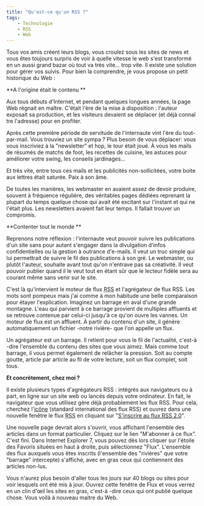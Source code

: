 ```yaml
---
title: "Qu'est-ce qu'un RSS ?"
tags:
    - Technologie
    - RSS
    - Web
---
```


Tous vos amis créent leurs blogs, vous croulez sous les sites de news et vous
êtes toujours surpris de voir à quelle vitesse le web s'est transformé en un
aussi grand bazar où tout va très vite… trop vite. Il existe une solution pour
gérer vos suivis. Pour bien la comprendre, je vous propose un petit historique
du Web&nbsp;:

**A l'origine était le contenu **

Aux tous débuts d'Internet, et pendant quelques longues années, la page Web
régnait en maître. C'était l'ère de la mise à disposition&nbsp;: l'auteur
exposait sa production, et les visiteurs devaient se déplacer (et déjà connaî
tre l'adresse) pour en profiter.

Après cette première période de servitude de l'internaute vint l'ère du
tout-par-mail. Vous trouviez un site sympa&nbsp;? Plus besoin de vous déplacer:
vous vous inscriviez à la "newsletter" et hop, le tour était joué. À vous les
mails de résumés de matchs de foot, les recettes de cuisine, les astuces pour
améliorer votre swing, les conseils jardinages…

Et très vite, entre tous ces mails et les publicités non-sollicitées, votre
boite aux lettres était saturée. Paix à son âme.

De toutes les manières, les webmaster en avaient assez de devoir produire,
souvent à fréquence régulière, des véritables pages dédiées reprenant la plupart
du temps quelque chose qui avait été excitant sur l'instant et qui ne l'était
plus. Les newsletters avaient fait leur temps. Il fallait trouver un compromis.

**Contenter tout le monde **

Reprenons notre réflexion : l'internaute veut pouvoir suivre les publications
d'un site sans pour autant s'engager dans la divulgation d'infos confidentielles
ou la gestion à outrance d'e-mails. Il veut un truc simple qui lui permettrait
de suivre le fil des publications à son gré. Le webmaster, ou plutôt l'auteur,
souhaite avant tout qu'on n'entrave pas sa créativité. Il veut pouvoir publier
quand il le veut tout en étant sûr que le lecteur fidèle sera au courant même
sans venir sur le site.

C'est là qu'intervient le moteur de flux
<abbr title="Really Simple Syndication" lang="en">RSS</abbr> et l'agrégateur de
flux RSS. Les mots sont pompeux mais j'ai comme à mon habitude une belle
comparaison pour étayer l'explication. Imaginez un barrage en aval d'une grande
montagne. L'eau qui parvient à ce barrage provient de multiples affluents et se
retrouve contenue par celui-ci jusqu'à ce qu'on ouvre les vannes. Un moteur de
flux est un affluent. À partir du contenu d'un site, il génère automatiquement
un fichier -notre rivière- que l'on appelle un flux.

Un agrégateur est un barrage. Il retient pour vous le fil de l'actualité,
c'est-à -dire l'ensemble du contenu des sites que vous aimez. Mais comme tout
barrage, il vous permet également de relâcher la pression. Soit au compte
goutte, article par article au fil de votre lecture, soit un flux complet, soit
tous.

**Et concrètement, chez moi&nbsp;?**

Il existe plusieurs types d'agrégateurs RSS&nbsp;: intégrés aux navigateurs ou à
part, en ligne sur un site web ou lancés depuis votre ordinateur. En fait, le
navigateur que vous utilisez gère déjà probablement les flux RSS. Pour cela,
cherchez l'[icône](https://www.google.com/search?q=icone+rss&gws_rd=ssl)
(standard international des flux RSS) et ouvrez dans une nouvelle fenêtre le
flux <abbr title="Really Simple Syndication" lang="en">RSS</abbr> en cliquant
sur
"[S'inscrire au flux <abbr title="Really Simple Syndication" lang="en">RSS</abbr> 2.0](/feed.xml)".

Une nouvelle page devrait alors s'ouvrir, vous affichant l'ensemble des articles
dans un format particulier. Cliquez sur le lien "M'abonner à ce flux". C'est
fini. Dans Internet Explorer 7, vous pouvez dès lors cliquer sur l'étoile des
Favoris situées en haut à droite, puis sélectionnez "Flux". L'ensemble des flux
auxquels vous êtes inscrits (l'ensemble des "rivières" que votre "barrage"
intercepte) s'affiche, avec en gras ceux qui contiennent des articles non-lus.

Vous n'aurez plus besoin d'aller tous les jours sur 40 blogs ou sites pour voir
lesquels ont été mis à jour. Ouvrez cette fenêtre de Flux et vous verrez en un
clin d'œil les sites en gras, c'est-à -dire ceux qui ont publié quelque chose.
Vous voilà à nouveau maitre du Web.
